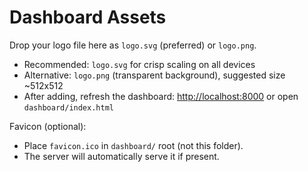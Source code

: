 # Dashboard Assets

Drop your logo file here as `logo.svg` (preferred) or `logo.png`.

- Recommended: `logo.svg` for crisp scaling on all devices
- Alternative: `logo.png` (transparent background), suggested size ~512x512
- After adding, refresh the dashboard: <http://localhost:8000> or open `dashboard/index.html`

Favicon (optional):

- Place `favicon.ico` in `dashboard/` root (not this folder).
- The server will automatically serve it if present.
